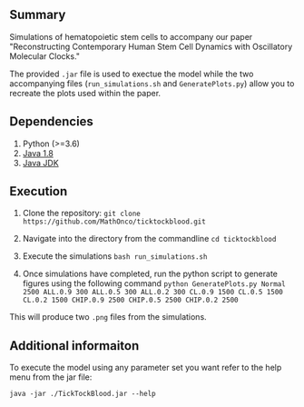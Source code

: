 ## Summary

Simulations of hematopoietic stem cells to accompany our paper "Reconstructing Contemporary Human Stem Cell Dynamics with Oscillatory Molecular Clocks."

The provided ```.jar``` file is used to exectue the model while the two accompanying files (```run_simulations.sh``` and ```GeneratePlots.py```) allow you to recreate the plots used within the paper.

## Dependencies

1. Python (>=3.6)
2. [Java 1.8](https://www.java.com/en/download/manual.jsp)
3. [Java JDK](https://www.oracle.com/java/technologies/javase-downloads.html)

## Execution

1. Clone the repository: ```git clone https://github.com/MathOnco/ticktockblood.git```

2. Navigate into the directory from the commandline ```cd ticktockblood```

3. Execute the simulations ```bash run_simulations.sh```

4. Once simulations have completed, run the python script to generate figures using the following command ```python GeneratePlots.py Normal 2500 ALL.0.9 300 ALL.0.5 300 ALL.0.2 300 CL.0.9 1500 CL.0.5 1500 CL.0.2 1500 CHIP.0.9 2500 CHIP.0.5 2500 CHIP.0.2 2500```

This will produce two ```.png``` files from the simulations.

## Additional informaiton

To execute the model using any parameter set you want refer to the help menu from the jar file:
```
java -jar ./TickTockBlood.jar --help
```

